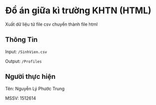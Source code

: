 # Đồ án giữa kì trường KHTN (HTML)
Xuất dữ liệu từ file csv chuyển thành file html

## Thông Tin
Input: `/SinhVien.csv`

Output: `/Profiles`

## Người thực hiện
Tên: Nguyễn Lý Phước Trung

MSSV: 1512614

